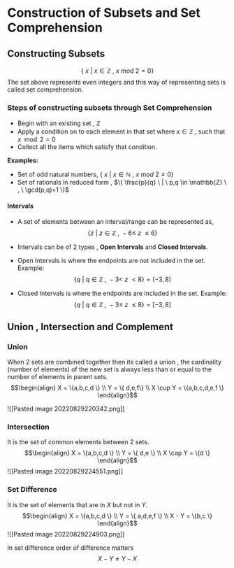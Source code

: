# Construction of Subsets and Set Comprehension


## Constructing Subsets 
$$\{ \ x \ | \ x \in \mathbb{Z} \ , \ x \ mod \ 2 = 0\}$$
The set above represents even integers and this way of representing sets is called set comprehension.

### Steps of constructing subsets through Set Comprehension
* Begin with an existing set , $\mathbb{Z}$
* Apply a condition on to each element in that set where $x \in \mathbb{Z}$ , such that $x \mod{2}=0$
* Collect all the items which satisfy that condition.

**Examples:**
* Set of odd natural numbers, $\{ \ x \ | \ x \in \mathbb{N} \ , \ x \ mod \ 2 \neq 0\}$
* Set of rationals in reduced form ,  $\{ \frac{p}{q} \ | \ p,q \in \mathbb{Z} \ , \ \gcd(p,q)=1 \}$

#### Intervals
* A set of elements between an interval/range can be represented as,
$$\{ z \ | \ z \in \mathbb{Z} \ , \ -6 \leq \ z \ \leq 6\}$$
* Intervals can be of 2 types , **Open Intervals** and **Closed Intervals**.
* Open Intervals is where the endpoints are not included in the set.
Example:
$$\{ q \ | \ q \in \mathbb{Z} \ , \ -3 < \ z \ < 8\} = (-3,8)$$

* Closed Intervals is where the endpoints are included in the set.
Example:
$$\{ q \ | \ q \in \mathbb{Z} \ , \ -3 \leq \ z \ \leq 8\} = [-3,8]$$


## Union , Intersection and Complement
### Union 
When 2 sets are combined together then its called a union , the cardinality (number of elements) of the new set is always less than or equal to the number of elements in parent sets.
$$\begin{align}
X = \{a,b,c,d \} \\
Y = \{ d,e,f\} \\
X \cup Y = \{a,b,c,d,e,f \}
\end{align}$$



![[Pasted image 20220829220342.png]]
### Intersection
It is the set of common elements between 2 sets.
$$\begin{align}
X = \{a,b,c,d \} \\
Y = \{ d,e \} \\
X \cap Y = \{d \}
\end{align}$$
![[Pasted image 20220829224551.png]]
### Set Difference 
It is the set of elements that are in $X$ but not in $Y$.
$$\begin{align}
X = \{a,b,c,d \} \\
Y = \{ a,d,e,f \} \\
X - Y = \{b,c \}
\end{align}$$
![[Pasted image 20220829224903.png]]

In set difference order of difference matters
$$X - Y \neq Y - X$$
